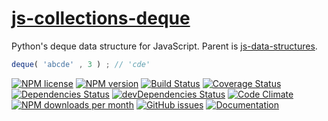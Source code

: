 [js-collections-deque](http://aureooms.github.io/js-collections-deque)
==

Python's deque data structure for JavaScript. Parent is
[js-data-structures](https://github.com/aureooms/js-data-structures).

```js
deque( 'abcde' , 3 ) ; // 'cde'
```

[![NPM license](https://img.shields.io/npm/l/@aureooms/js-collections-deque.svg?style=flat)](https://raw.githubusercontent.com/aureooms/js-collections-deque/master/LICENSE)
[![NPM version](https://img.shields.io/npm/v/@aureooms/js-collections-deque.svg?style=flat)](https://www.npmjs.org/package/@aureooms/js-collections-deque)
[![Build Status](https://img.shields.io/travis/aureooms/js-collections-deque.svg?style=flat)](https://travis-ci.org/aureooms/js-collections-deque)
[![Coverage Status](https://img.shields.io/coveralls/aureooms/js-collections-deque.svg?style=flat)](https://coveralls.io/r/aureooms/js-collections-deque)
[![Dependencies Status](https://img.shields.io/david/aureooms/js-collections-deque.svg?style=flat)](https://david-dm.org/aureooms/js-collections-deque#info=dependencies)
[![devDependencies Status](https://img.shields.io/david/dev/aureooms/js-collections-deque.svg?style=flat)](https://david-dm.org/aureooms/js-collections-deque#info=devDependencies)
[![Code Climate](https://img.shields.io/codeclimate/github/aureooms/js-collections-deque.svg?style=flat)](https://codeclimate.com/github/aureooms/js-collections-deque)
[![NPM downloads per month](https://img.shields.io/npm/dm/@aureooms/js-collections-deque.svg?style=flat)](https://www.npmjs.org/package/@aureooms/js-collections-deque)
[![GitHub issues](https://img.shields.io/github/issues/aureooms/js-collections-deque.svg?style=flat)](https://github.com/aureooms/js-collections-deque/issues)
[![Documentation](https://aureooms.github.io/js-collections-deque/badge.svg)](https://aureooms.github.io/js-collections-deque/source.html)
